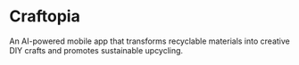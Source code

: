# Craftopia
An AI-powered mobile app that transforms recyclable materials into creative DIY crafts and promotes sustainable upcycling.
